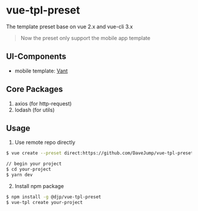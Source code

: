 # vue-tpl-preset

The template preset base on vue 2.x and vue-cli 3.x

> Now the preset only support the mobile app template

## UI-Components

* mobile template: [Vant](https://youzan.github.io/vant/#/zh-CN/intro)

## Core Packages

1. axios (for http-request)
2. lodash (for utils)

## Usage

1. Use remote repo directly

```bash
$ vue create --preset direct:https://github.com/DaveJump/vue-tpl-preset.git --clone your-project

// begin your project
$ cd your-project
$ yarn dev
```

2. Install npm package

```bash
$ npm install -g @djp/vue-tpl-preset
$ vue-tpl create your-project
```